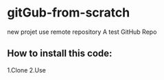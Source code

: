 # gitGub-from-scratch
new projet use remote repository
A test GitHub Repo


## How to install this code:

1.Clone
2.Use
